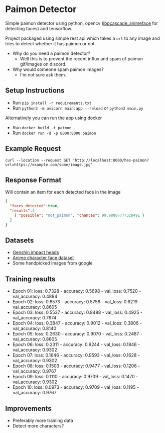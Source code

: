 # Paimon Detector

Simple paimon detector using python, opencv ([lbpcascade_animeface](https://github.com/nagadomi/lbpcascade_animeface) for detecting faces) and tensorflow.

Project packaged using simple rest api which takes a `url` to any image and tries to detect whether it has paimon or not.

- Why do you need a paimon detector?
  - Well this is to prevent the recent influx and spam of paimon gif/images on discord.
- Why would someone spam paimon images?
  - I'm not sure ask them.

## Setup Instructions

- Run `pip install -r requirements.txt`
- Run `python3 -m uvicorn main:app --reload` or `python3 main.py`

Alternatively you can run the app using docker

- Run `docker build -t paimon .`
- Run `docker run -d -p 8000:8000 paimon`

## Example Request

```curl
curl --location --request GET 'http://localhost:8000/has-paimon?url=https://example.com/some/image.jpg'
```

## Response Format

Will contain an item for each detected face in the image

```json
{
  "faces_detected":true,
  "results":[
    { "possible": "not_paimon", "chances": 99.98887777328491 }
  ]
}
```

## Datasets

- [Genshin impact heads](https://www.kaggle.com/datasets/honchokomodo/genshin-impact-heads)
- [Anime character face dataset](https://www.kaggle.com/datasets/thedevastator/anime-face-dataset-by-character-name)
- Some handpicked images from google

## Training results

- Epoch 01: loss: 0.7328 - accuracy: 0.5698 - val_loss: 0.7520 - val_accuracy: 0.4884
- Epoch 02: loss: 0.6573 - accuracy: 0.5756 - val_loss: 0.6219 - val_accuracy: 0.8605
- Epoch 03: loss: 0.5537 - accuracy: 0.8488 - val_loss: 0.4925 - val_accuracy: 0.7674
- Epoch 04: loss: 0.3847 - accuracy: 0.9012 - val_loss: 0.3806 - val_accuracy: 0.8140
- Epoch 05: loss: 0.2630 - accuracy: 0.9070 - val_loss: 0.2487 - val_accuracy: 0.8605
- Epoch 06: loss: 0.2311 - accuracy: 0.9244 - val_loss: 0.1846 - val_accuracy: 0.9302
- Epoch 07: loss: 0.1646 - accuracy: 0.9593 - val_loss: 0.1628 - val_accuracy: 0.9302
- Epoch 08: loss: 0.1503 - accuracy: 0.9477 - val_loss: 0.1206 - val_accuracy: 0.9767
- Epoch 09: loss: 0.1110 - accuracy: 0.9709 - val_loss: 0.1470 - val_accuracy: 0.9302
- Epoch 10: loss: 0.0973 - accuracy: 0.9709 - val_loss: 0.1195 - val_accuracy: 0.9767

## Improvements

- Preferably more training data
- Detect more characters?
